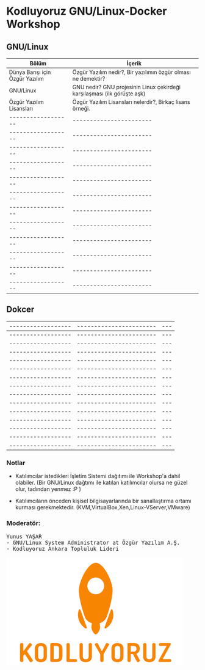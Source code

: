 # Kodluyoruz GNU/Linux-Docker Workshop

## GNU/Linux


|Bölüm             |İçerik                  
|------------------|------------------------|
|Dünya Barışı için Özgür Yazılım | Özgür Yazılım nedir?, Bir yazılımın özgür olması ne demektir?|
|GNU/Linux|GNU nedir? GNU projesinin Linux çekirdeği karşılaşması (ilk görüşte aşk)|
|Özgür Yazılım Lisansları|Özgür Yazılım Lisansları nelerdir?, Birkaç lisans örneği.|
|------------------|-----------------------|---|
|------------------|-----------------------|---|
|------------------|-----------------------|---|
|------------------|-----------------------|---|
|------------------|-----------------------|---|
|------------------|-----------------------|---|
|------------------|-----------------------|---|
|------------------|-----------------------|---|
|------------------|-----------------------|---|
|------------------|-----------------------|---|
|------------------|-----------------------|---|
|------------------|-----------------------|---|

## Dokcer


|------------------|-----------------------|---|
|------------------|-----------------------|---|
|------------------|-----------------------|---|
|------------------|-----------------------|---|
|------------------|-----------------------|---|
|------------------|-----------------------|---|
|------------------|-----------------------|---|
|------------------|-----------------------|---|
|------------------|-----------------------|---|
|------------------|-----------------------|---|
|------------------|-----------------------|---|
|------------------|-----------------------|---|
|------------------|-----------------------|---|
|------------------|-----------------------|---|
|------------------|-----------------------|---|
|------------------|-----------------------|---|


### Notlar
* Katılımcılar istedikleri İşletim Sistemi dağıtımı ile Workshop'a dahil olabiler. (Bir GNU/Linux dağtımı ile katılan katılımcılar olursa ne güzel olur, tadından yenmez :P )

* Katılımcıların önceden kişisel bilgisayarlarında bir sanallaştırma ortamı kurması gerekmektedir. (KVM,VirtualBox,Xen,Linux-VServer,VMware)




### Moderatör:
<pre>
Yunus YAŞAR
- GNU/Linux System Administrator at Özgür Yazılım A.Ş.
- Kodluyoruz Ankara Topluluk Lideri
</pre>


![alt text](https://github.com/yikiksistemci/kodluyoruz-GNU-Linux-Docker-Workshop/blob/master/kodluyoruz_logo.png)
